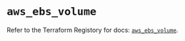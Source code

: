 # `aws_ebs_volume`

Refer to the Terraform Registory for docs: [`aws_ebs_volume`](https://registry.terraform.io/providers/hashicorp/aws/5.5.0/docs/resources/ebs_volume).
